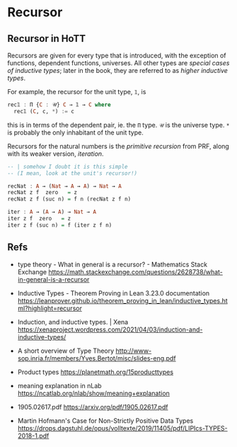# Recursor

## Recursor in HoTT

Recursors are given for every type that is introduced, with the exception of functions, dependent functions, universes. All other types are *special cases of inductive types*; later in the book, they are referred to as *higher inductive types*.

For example, the recursor for the unit type, `𝟙`, is

```hs agda
rec𝟙 : Π {C : 𝒰} C → 𝟙 → C where
  rec𝟙 (C, c, *) := c
```

this is in terms of the dependent pair, ie. the `Π` type. `𝒰` is the universe type. `*` is probably the only inhabitant of the unit type.


Recursors for the natural numbers is the *primitive recursion* from PRF, along with its weaker version, *iteration*.

```hs agda
-- | somehow I doubt it is this simple
-- (I mean, look at the unit's recursor!)

recNat : A → (Nat → A → A) → Nat → A
recNat z f  zero   = z
recNat z f (suc n) = f n (recNat z f n)

iter : A → (A → A) → Nat → A
iter z f  zero   = z
iter z f (suc n) = f (iter z f n)
```



## Refs

* type theory - What in general is a recursor? - Mathematics Stack Exchange
https://math.stackexchange.com/questions/2628738/what-in-general-is-a-recursor

* Inductive Types - Theorem Proving in Lean 3.23.0 documentation
https://leanprover.github.io/theorem_proving_in_lean/inductive_types.html?highlight=recursor

* Induction, and inductive types. | Xena
https://xenaproject.wordpress.com/2021/04/03/induction-and-inductive-types/

* A short overview of Type Theory
http://www-sop.inria.fr/members/Yves.Bertot/misc/slides-eng.pdf

* Product types
https://planetmath.org/15producttypes

* meaning explanation in nLab
https://ncatlab.org/nlab/show/meaning+explanation

* 1905.02617.pdf
https://arxiv.org/pdf/1905.02617.pdf

* Martin Hofmann's Case for Non-Strictly Positive Data Types
https://drops.dagstuhl.de/opus/volltexte/2019/11405/pdf/LIPIcs-TYPES-2018-1.pdf
